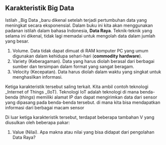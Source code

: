 ## Karakteristik Big Data

Istilah \_Big Data \_baru dikenal setelah terjadi pertumbuhan data yang meningkat secara eksponensial. Dalam buku ini kita akan menggunakan padanan istilah dalam bahasa Indonesia, **Data Raya**. Teknik-teknik yang selama ini dikenal, tidak lagi memadai untuk mengolah data dalam jumlah yang besar.

1. Volume. Data tidak dapat dimuat di RAM komputer PC yang umum digunakan dalam kehidupa sehari-hari \(**commodity hardware**\).
2. Variety \(Keberagaman\). Data yang harus diolah berasal dari berbagai sumber dan tersimpan dalam format yang sangat beragam.
3. Velocity \(Kecepatan\). Data harus diolah dalam waktu yang singkat untuk menghasilkan informasi.

Ketiga karakteristik tersebut saling terkait. Kita ambil contoh teknologi _Internet of Things _\(IoT\). Teknologi IoT adalah teknologi di mana benda-benda \(_things_\) memiliki alamat IP dan dapat mengirimkan data dari sensor yang dipasang pada benda-benda tersebut.  di mana kita bisa mendapatkan informasi dari berbagai macam sensor

Di luar ketiga karakteristik tersebut, terdapat beberapa tambahan V yang diusulkan oleh beberapa pakar:

1. Value \(Nilai\). Apa makna atau nilai yang bisa didapat dari pengolahan Data Raya?



